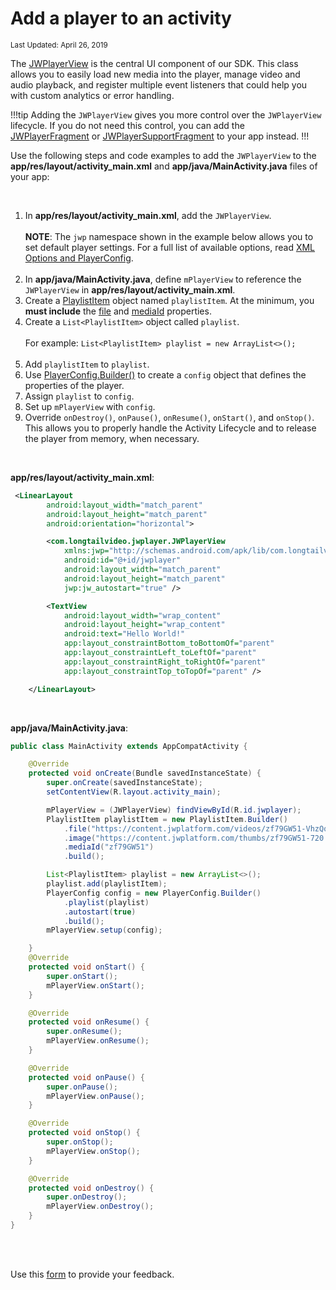# Add a player to an activity

<sup>Last Updated: April 26, 2019</sup>

The [JWPlayerView](https://developer.jwplayer.com/sdk/android/reference/index.html?com/longtailvideo/jwplayer/JWPlayerView.html) is the central UI component of our SDK. This class allows you to easily load new media into the player, manage video and audio playback, and register multiple event listeners that could help you with custom analytics or error handling.

!!!tip
Adding the `JWPlayerView` gives you more control over the `JWPlayerView` lifecycle. If you do not need this control, you can add the [JWPlayerFragment](https://developer.jwplayer.com/sdk/android/reference/index.html?com/longtailvideo/jwplayer/JWPlayerFragment.html) or [JWPlayerSupportFragment](https://developer.jwplayer.com/sdk/android/reference/index.html?com/longtailvideo/jwplayer/JWPlayerSupportFragment.html) to your app instead.
!!!

Use the following steps and code examples to add the `JWPlayerView` to the **app/res/layout/activity_main.xml** and **app/java/MainActivity.java** files of your app:

<br/>

1. In **app/res/layout/activity_main.xml**, add the `JWPlayerView`.<br/><br/>**NOTE**: The `jwp` namespace shown in the example below allows you to set default player settings. For a full list of available options, read [XML Options and PlayerConfig](../../customization/xml-options-and-playerconfig).<br/><br/>
2. In **app/java/MainActivity.java**, define `mPlayerView` to reference the `JWPlayerView` in **app/res/layout/activity_main.xml**.
3. Create a <a href="https://developer.jwplayer.com/sdk/android/reference/index.html?com/longtailvideo/jwplayer/media/playlists/PlaylistItem.html" target="_blank">PlaylistItem</a> object named `playlistItem`. At the minimum, you **must include** the <a href="https://developer.jwplayer.com/sdk/android/reference/com/longtailvideo/jwplayer/media/playlists/PlaylistItem.Builder.html#file-java.lang.String-" target="_blank">file</a> and <a href="https://developer.jwplayer.com/sdk/android/reference/com/longtailvideo/jwplayer/media/playlists/PlaylistItem.Builder.html#mediaId-java.lang.String-" target="_blank">mediaId</a> properties.
4. Create a `List<PlaylistItem>` object called `playlist`. <br/><br/>For example: `List<PlaylistItem> playlist = new ArrayList<>();`<br/><br/>
5. Add `playlistItem` to `playlist`.
6. Use <a href="https://developer.jwplayer.com/sdk/android/reference/index.html?com/longtailvideo/jwplayer/configuration/PlayerConfig.Builder.html" target="_blank">PlayerConfig.Builder()</a> to create a `config` object that defines the properties of the player.
7. Assign `playlist` to `config`.
8. Set up `mPlayerView` with `config`.
9. Override `onDestroy()`, `onPause()`, `onResume()`, `onStart()`, and `onStop()`. This allows you to properly handle the Activity Lifecycle and to release the player from memory, when necessary.

<br/>

**app/res/layout/activity_main.xml**:

```xml
 <LinearLayout
        android:layout_width="match_parent"
        android:layout_height="match_parent"
        android:orientation="horizontal">

        <com.longtailvideo.jwplayer.JWPlayerView
            xmlns:jwp="http://schemas.android.com/apk/lib/com.longtailvideo.jwplayer"
            android:id="@+id/jwplayer"
            android:layout_width="match_parent"
            android:layout_height="match_parent"
            jwp:jw_autostart="true" />

        <TextView
            android:layout_width="wrap_content"
            android:layout_height="wrap_content"
            android:text="Hello World!"
            app:layout_constraintBottom_toBottomOf="parent"
            app:layout_constraintLeft_toLeftOf="parent"
            app:layout_constraintRight_toRightOf="parent"
            app:layout_constraintTop_toTopOf="parent" />

    </LinearLayout>
```

<br/>

**app/java/MainActivity.java**:

```java
public class MainActivity extends AppCompatActivity {

    @Override
    protected void onCreate(Bundle savedInstanceState) {
        super.onCreate(savedInstanceState);
        setContentView(R.layout.activity_main);

        mPlayerView = (JWPlayerView) findViewById(R.id.jwplayer);
        PlaylistItem playlistItem = new PlaylistItem.Builder()
            .file("https://content.jwplatform.com/videos/zf79GW51-VhzQqByf.mp4")
            .image("https://content.jwplatform.com/thumbs/zf79GW51-720.jpg")
            .mediaId("zf79GW51")
            .build();

        List<PlaylistItem> playlist = new ArrayList<>();
        playlist.add(playlistItem);
        PlayerConfig config = new PlayerConfig.Builder()
            .playlist(playlist)
            .autostart(true)
            .build();
        mPlayerView.setup(config);

    }
    @Override
    protected void onStart() {
        super.onStart();
        mPlayerView.onStart();
    }

    @Override
    protected void onResume() {
        super.onResume();
        mPlayerView.onResume();
    }

    @Override
    protected void onPause() {
        super.onPause();
        mPlayerView.onPause();
    }

    @Override
    protected void onStop() {
        super.onStop();
        mPlayerView.onStop();
    }

    @Override
    protected void onDestroy() {
        super.onDestroy();
        mPlayerView.onDestroy();
    }
}
```

<br/><br/>
<div id="wufoo-mff60sc1xnn4cu">
Use this <a href="https://jwplayerdocs.wufoo.com/forms/mff60sc1xnn4cu">form</a> to provide your feedback.
</div>
<script type="text/javascript">var mff60sc1xnn4cu;(function(d, t) {
var s = d.createElement(t), options = {
'userName':'jwplayerdocs',
'formHash':'mff60sc1xnn4cu',
'autoResize':true,
'height':'288',
'async':true,
'host':'wufoo.com',
'header':'show',
'ssl':true,
'defaultValues': 'field118=' + location.pathname};
s.src = ('https:' == d.location.protocol ? 'https://' : 'http://') + 'www.wufoo.com/scripts/embed/form.js';
s.onload = s.onreadystatechange = function() {
var rs = this.readyState; if (rs) if (rs != 'complete') if (rs != 'loaded') return;
try { mff60sc1xnn4cu = new WufooForm();mff60sc1xnn4cu.initialize(options);mff60sc1xnn4cu.display(); } catch (e) {}};
var scr = d.getElementsByTagName(t)[0], par = scr.parentNode; par.insertBefore(s, scr);
})(document, 'script');</script>